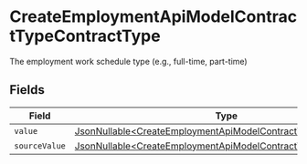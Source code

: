 # CreateEmploymentApiModelContractTypeContractType

The employment work schedule type (e.g., full-time, part-time)


## Fields

| Field                                                                                                                                        | Type                                                                                                                                         | Required                                                                                                                                     | Description                                                                                                                                  |
| -------------------------------------------------------------------------------------------------------------------------------------------- | -------------------------------------------------------------------------------------------------------------------------------------------- | -------------------------------------------------------------------------------------------------------------------------------------------- | -------------------------------------------------------------------------------------------------------------------------------------------- |
| `value`                                                                                                                                      | [JsonNullable\<CreateEmploymentApiModelContractTypeValue>](../../models/components/CreateEmploymentApiModelContractTypeValue.md)             | :heavy_minus_sign:                                                                                                                           | N/A                                                                                                                                          |
| `sourceValue`                                                                                                                                | [JsonNullable\<CreateEmploymentApiModelContractTypeSourceValue>](../../models/components/CreateEmploymentApiModelContractTypeSourceValue.md) | :heavy_minus_sign:                                                                                                                           | N/A                                                                                                                                          |